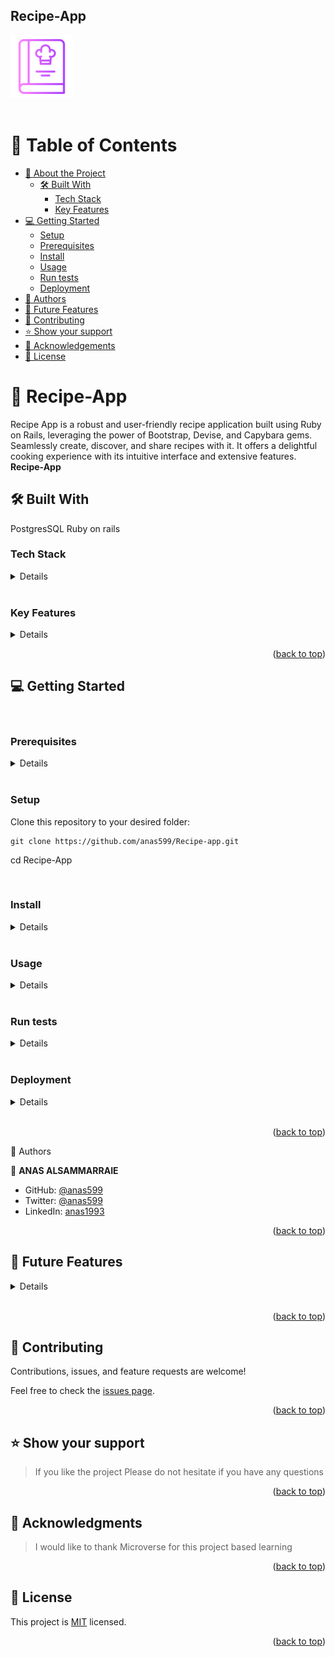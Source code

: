<h2>Recipe-App</h2>
<img src="app/assets/images/cook-book.png" alt="Icon" width="100px" height="100px" />
<br>
<br>

# 📗 Table of Contents
- [📖 About the Project](#about-project)
  - [🛠 Built With](#built-with)
    - [Tech Stack](#tech-stack)
    - [Key Features](#key-features)
- [💻 Getting Started](#getting-started)
  - [Setup](#setup)
  - [Prerequisites](#prerequisites)
  - [Install](#install)
  - [Usage](#usage)
  - [Run tests](#run-tests)
  - [Deployment](#triangular_flag_on_post-deployment)
- [👥 Authors](#authors)
- [🔭 Future Features](#future-features)
- [🤝 Contributing](#contributing)
- [⭐️ Show your support](#support)
- [🙏 Acknowledgements](#acknowledgements)
- [📝 License](#license)

# 📖 Recipe-App <a name="about-project"></a>
Recipe App is a robust and user-friendly recipe application built using Ruby on Rails, leveraging the power of Bootstrap, Devise, and Capybara gems. Seamlessly create, discover, and share recipes with it. It offers a delightful cooking experience with its intuitive interface and extensive features.
**Recipe-App** 
## 🛠 Built With <a name="built-with"></a>
PostgresSQL
Ruby on rails
### Tech Stack <a name="tech-stack"></a>

<details>
  <ul>
    <li><a href="https://www.ruby-lang.org/en/">Ruby</a></li>
    <li><a href="https://rubyonrails.org/">Ruby on rails</a></li>
    <li><a href="https://www.postgresql.org/">PSQL</a></li>
  </ul>
</details>
<br>

### Key Features <a name="key-features"></a>
<details>
  <ul>
    <li>Add Foods with its value and measure unit</li>
    <li>Add Recipes with its cooking time and prep time</li>
    <li>If recipe is made public by that user than it shows under public recipes page</li>
  </ul>
</details>

<p align="right">(<a href="#readme-top">back to top</a>)</p>


## 💻 Getting Started <a name="getting-started"></a>
<br>

### Prerequisites
<details>
<p>In order to run this project you need:</p>
  <ul>
    <li>Ruby installed</li>
    <li>Add Recipes with its cooking time and prep time</li>
    <li>rbenv installed</li>
  </ul>
</details>
<br>


### Setup

Clone this repository to your desired folder:

    git clone https://github.com/anas599/Recipe-app.git
  cd Recipe-App
  

  <br>
  

### Install


<details>
<p>Install this project with:</p>
  <ul>
    <li>  cd Recipe-app</li>
    <li>  run rails server</li>
  </ul>
</details>
<br>


### Usage
<details>
<p>To run the project, execute the following command:</p>
  <ul>
    <li>  cd Recipe-app</li>
    <li>  run rails server</li>
  </ul>
</details>
<br>



### Run tests
<details>
<p>To run tests, run the following command:</p>
  <ul>
    <li>rspec</li>
  </ul>
</details>
<br>


### Deployment
<details>
<p>You can deploy this project using:</p>
  <ul>
    <li>Heroku</li>
  </ul>
</details>
<br>

<p align="right">(<a href="#readme-top">back to top</a>)</p>👥 Authors <a name="authors"></a>

👤 **ANAS ALSAMMARRAIE**

- GitHub: [@anas599](https://github.com/anas599)
- Twitter: [@anas599](https://twitter.com/anas599)
- LinkedIn: [anas1993](https://linkedin.com/in/anas1993)


<p align="right">(<a href="#readme-top">back to top</a>)</p>


## 🔭 Future Features <a name="future-features"></a>
<details>
  <ul>
    <li>Add videos for new data</li>
    <li>Add images of food</li>
    <li>Update  style</li>
  </ul>
</details>
<br>


<p align="right">(<a href="#readme-top">back to top</a>)</p>


## 🤝 Contributing <a name="contributing"></a>

Contributions, issues, and feature requests are welcome!

Feel free to check the [issues page](../../issues/).


<p align="right">(<a href="#readme-top">back to top</a>)</p>

## ⭐️ Show your support <a name="support"></a>

> If you like the project Please do not hesitate if you have any questions

<p align="right">(<a href="#readme-top">back to top</a>)</p>

## 🙏 Acknowledgments <a name="acknowledgements"></a>

> I would like to thank Microverse for this project based learning

<p align="right">(<a href="#readme-top">back to top</a>)</p>

## 📝 License <a name="license"></a>

This project is [MIT](./LICENSE) licensed.

<p align="right">(<a href="#readme-top">back to top</a>)</p>
